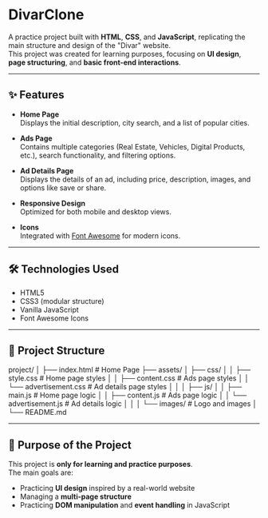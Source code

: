 # DivarClone

A practice project built with **HTML**, **CSS**, and **JavaScript**, replicating the main structure and design of the "Divar" website.  
This project was created for learning purposes, focusing on **UI design**, **page structuring**, and **basic front-end interactions**.

---

## ✨ Features

- **Home Page**  
  Displays the initial description, city search, and a list of popular cities.  

- **Ads Page**  
  Contains multiple categories (Real Estate, Vehicles, Digital Products, etc.), search functionality, and filtering options.  

- **Ad Details Page**  
  Displays the details of an ad, including price, description, images, and options like save or share.  

- **Responsive Design**  
  Optimized for both mobile and desktop views.  

- **Icons**  
  Integrated with [Font Awesome](https://fontawesome.com/) for modern icons.  

---

## 🛠️ Technologies Used

- HTML5  
- CSS3 (modular structure)  
- Vanilla JavaScript  
- Font Awesome Icons  

---

## 📂 Project Structure
project/
│
├── index.html # Home Page
├── assets/
│ ├── css/
│ │ ├── style.css # Home page styles
│ │ ├── content.css # Ads page styles
│ │ └── advertisement.css # Ad details page styles
│ │
│ ├── js/
│ │ ├── main.js # Home page logic
│ │ ├── content.js # Ads page logic
│ │ └── advertisement.js # Ad details logic
│ │
│ └── images/ # Logo and images
│
└── README.md


---

## 🎯 Purpose of the Project
This project is **only for learning and practice purposes**.  
The main goals are:  
- Practicing **UI design** inspired by a real-world website  
- Managing a **multi-page structure**  
- Practicing **DOM manipulation** and **event handling** in JavaScript  
